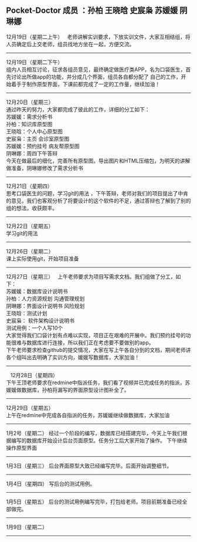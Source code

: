 Pocket-Doctor
成员 ：孙柏  王晓晗  史宸枭  苏媛媛 阴琳娜
 
---
12月19日（星期二上午）   
老师讲解实训要求，下放实训文件，大家互相结组，将人员确定后上交老师，组员找地方坐在一起，方便交流。

---
12月19日（星期二下午）   
组内人员相互讨论，征求各组员意见，最终确定做医疗类APP，名为口袋医生，首先讨论出所做app的功能，并分成几个界面，组员各自都分配了 自己的工作，开始着手于制作原型界面，下课前都完成了一定的工作量，继续加油！

---

12月20日（星期三）   
通过昨天的努力，大家都完成了彼此的工作，详细的分工如下：  
苏媛媛：需求分析书  
孙柏：知识库原型图  
王晓晗：个人中心原型图  
史宸枭：主页 会诊室原型图  
苏媛媛：预约挂号 病友帮原型图  
阴琳娜：周四下午答辩  
今天在做最后的细化，完善所有原型图，导出图片和HTML压缩包，为明天的讲解做准备，阴琳娜修改了需求分析书

---

12月21日（星期四）    
思考口袋医生的问题，学习git的用法 ，下午答辩，老师对我们的项目提出了中肯的意见，我们也客观分析了将要设计的这个软件的不足，通过答辩也了解到了别的组的想法，收获颇丰。  

---

12月22日（星期五）    
学习git的用法  

---

12月26日（星期二）  
课上实际使用git，开始项目准备

---

12月27日（星期三）  
上午老师要求为项目写需求文档。我们组做了分工，如下：  
苏媛媛：数据库设计说明书  
孙柏：人力资源规划 沟通管理规划  
阴琳娜：界面设计说明书 风险规划  
王晓晗：测试计划  
史宸枭： 软件架构设计说明书  
测试用例：一个人写10个  
大家觉得我们口袋计划有点难以实现，项目正在艰难的开展中。我们预约挂号的功能很难与数据库进行连接，所以我们正在考虑要不要做别的app。  
下午老师要求检查github的提交情况，大家在写上午各自分到的文档，期间老师讲各个组叫出去明确了实训方向，媛媛写数据库，大家加油！

---
 
 12月28日（星期四）  
 下午王顶老师要求在redmine中指派任务，我们看了视频并已完成任务的指派，苏媛媛做数据库，孙柏将漏写的界面原型设计图补全了。  
 
 ---
 
 12月29日（星期五）  
上午在redmine中完成各自指派的任务，苏媛媛继续做数据库，大家加油  

---

1月2号（星期二）
经过一个阶段的编写，数据库已经搭建完毕，今天上午我们根据编写的数据库开始设计后台页面原型。任务分工后大家开始了操作。
下午继续操作原型界面   

---

1月3日（星期三）
后台界面原型大致已经编写完毕。后面开始调整细节。

---

1月4日（星期四）
写后台的测试用例。

---

1月5日（星期五）
后台的测试用例编写完毕，打包给老师。项目前期准备已经全部做完。

---

1月9日（星期二）  

---

